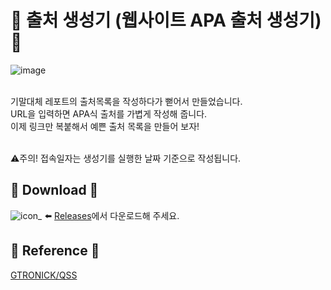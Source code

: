 
# 📖 출처 생성기 (웹사이트 APA 출처 생성기) 📖

![image](https://github.com/EX3exp/APA-Website-Citation-Generator/assets/100339835/38a2bb75-e7a2-4099-9288-3c21bba36ecf)

<br> 기말대체 레포트의 출처목록을 작성하다가 뻗어서 만들었습니다.<br>
URL을 입력하면 APA식 출처를 가볍게 작성해 줍니다.<br>
이제 링크만 복붙해서 예쁜 출처 목록을 만들어 보자!<br>

<br>⚠️주의! 접속일자는 생성기를 실행한 날짜 기준으로 작성됩니다.
## 📖 Download 📖
![icon_](https://github.com/EX3exp/APA-Website-Citation-Generator/assets/100339835/6ddd41dc-b01a-4466-b77d-9bf4ddbff56b)
 ⬅️ [Releases](https://github.com/EX3exp/APA-Website-Citation-Generator/releases/latest)에서 다운로드해 주세요.<br>

## 📖 Reference 📖
[GTRONICK/QSS](https://github.com/GTRONICK/QSS)
